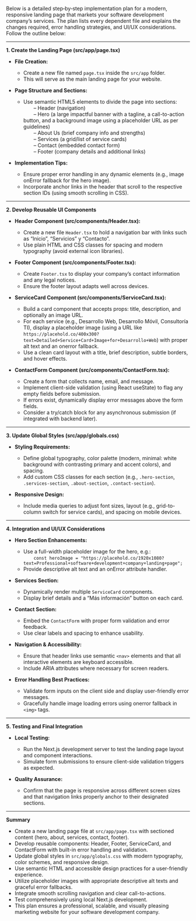 Below is a detailed step‐by‐step implementation plan for a modern, responsive landing page that markets your software development company’s services. The plan lists every dependent file and explains the changes required, error handling strategies, and UI/UX considerations. Follow the outline below:

---

**1. Create the Landing Page (src/app/page.tsx)**

- **File Creation:**  
  - Create a new file named `page.tsx` inside the `src/app` folder.  
  - This will serve as the main landing page for your website.

- **Page Structure and Sections:**  
  - Use semantic HTML5 elements to divide the page into sections:  
  – Header (navigation)  
  – Hero (a large impactful banner with a tagline, a call-to-action button, and a background image using a placeholder URL as per guidelines)  
  – About Us (brief company info and strengths)  
  – Services (a grid/list of service cards)  
  – Contact (embedded contact form)  
  – Footer (company details and additional links)

- **Implementation Tips:**  
  - Ensure proper error handling in any dynamic elements (e.g., image onError fallback for the hero image).  
  - Incorporate anchor links in the header that scroll to the respective section IDs (using smooth scrolling in CSS).

---

**2. Develop Reusable UI Components**

- **Header Component (src/components/Header.tsx):**  
  - Create a new file `Header.tsx` to hold a navigation bar with links such as “Inicio”, “Servicios” y “Contacto”.  
  - Use plain HTML and CSS classes for spacing and modern typography (avoid external icon libraries).

- **Footer Component (src/components/Footer.tsx):**  
  - Create `Footer.tsx` to display your company’s contact information and any legal notices.  
  - Ensure the footer layout adapts well across devices.

- **ServiceCard Component (src/components/ServiceCard.tsx):**  
  - Build a card component that accepts props: title, description, and optionally an image URL.  
  - For each service (e.g., Desarrollo Web, Desarrollo Móvil, Consultoría TI), display a placeholder image (using a URL like `https://placehold.co/400x300?text=Detailed+Service+Card+Image+for+Desarrollo+Web`) with proper alt text and an onerror fallback.  
  - Use a clean card layout with a title, brief description, subtle borders, and hover effects.

- **ContactForm Component (src/components/ContactForm.tsx):**  
  - Create a form that collects name, email, and message.  
  - Implement client-side validation (using React useState) to flag any empty fields before submission.  
  - If errors exist, dynamically display error messages above the form fields.  
  - Consider a try/catch block for any asynchronous submission (if integrated with backend later).

---

**3. Update Global Styles (src/app/globals.css)**

- **Styling Requirements:**  
  - Define global typography, color palette (modern, minimal: white background with contrasting primary and accent colors), and spacing.  
  - Add custom CSS classes for each section (e.g., `.hero-section`, `.services-section`, `.about-section`, `.contact-section`).

- **Responsive Design:**  
  - Include media queries to adjust font sizes, layout (e.g., grid-to-column switch for service cards), and spacing on mobile devices.

---

**4. Integration and UI/UX Considerations**

- **Hero Section Enhancements:**  
  - Use a full-width placeholder image for the hero, e.g.:  
  `const heroImage = "https://placehold.co/1920x1080?text=Professional+software+development+company+landing+page";`  
  - Provide descriptive alt text and an onError attribute handler.

- **Services Section:**  
  - Dynamically render multiple `ServiceCard` components.  
  - Display brief details and a “Más información” button on each card.

- **Contact Section:**  
  - Embed the `ContactForm` with proper form validation and error feedback.  
  - Use clear labels and spacing to enhance usability.

- **Navigation & Accessibility:**  
  - Ensure that header links use semantic `<nav>` elements and that all interactive elements are keyboard accessible.  
  - Include ARIA attributes where necessary for screen readers.

- **Error Handling Best Practices:**  
  - Validate form inputs on the client side and display user-friendly error messages.  
  - Gracefully handle image loading errors using onerror fallback in `<img>` tags.

---

**5. Testing and Final Integration**

- **Local Testing:**  
  - Run the Next.js development server to test the landing page layout and component interactions.  
  - Simulate form submissions to ensure client-side validation triggers as expected.

- **Quality Assurance:**  
  - Confirm that the page is responsive across different screen sizes and that navigation links properly anchor to their designated sections.

---

**Summary**

- Create a new landing page file at `src/app/page.tsx` with sectioned content (hero, about, services, contact, footer).  
- Develop reusable components: Header, Footer, ServiceCard, and ContactForm with built-in error handling and validation.  
- Update global styles in `src/app/globals.css` with modern typography, color schemes, and responsive design.  
- Use semantic HTML and accessible design practices for a user-friendly experience.  
- Utilize placeholder images with appropriate descriptive alt texts and graceful error fallbacks.  
- Integrate smooth scrolling navigation and clear call-to-actions.  
- Test comprehensively using local Next.js development.  
- This plan ensures a professional, scalable, and visually pleasing marketing website for your software development company.
